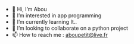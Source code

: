 - 👋 Hi, I’m Abou
- 👀 I’m interested in app programming 
- 🌱 I’m currently learning It..
- 💞️ I’m looking to collaborate on a python project 
- 📫 How to reach me : aboupetit@live.fr

<!---
ABSRO-gif/ABSRO-gif is a ✨ special ✨ repository because its `README.md` (this file) appears on your GitHub profile.
You can click the Preview link to take a look at your changes.
--->
